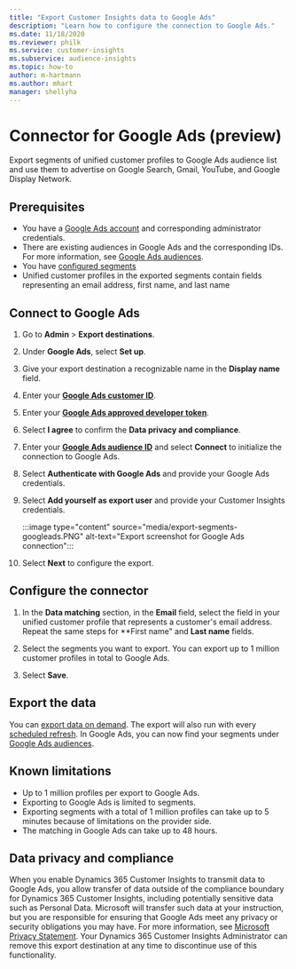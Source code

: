 ```yaml
---
title: "Export Customer Insights data to Google Ads"
description: "Learn how to configure the connection to Google Ads."
ms.date: 11/18/2020
ms.reviewer: philk
ms.service: customer-insights
ms.subservice: audience-insights
ms.topic: how-to
author: m-hartmann
ms.author: mhart
manager: shellyha
---
```


# Connector for Google Ads (preview)

Export segments of unified customer profiles to Google Ads audience list and use them to advertise on Google Search, Gmail, YouTube, and Google Display Network. 

## Prerequisites

-	You have a [Google Ads account](https://ads.google.com/) and corresponding administrator credentials.
-	There are existing audiences in Google Ads and the corresponding IDs. For more information, see [Google Ads audiences](https://support.google.com/google-ads/answer/7558048?hl=en#:~:text=Audience%20lists%20is%20a%20section,Display%20Network%20through%20remarketing%20campaigns.).
-	You have [configured segments](segments.md)
-	Unified customer profiles in the exported segments contain fields representing an email address, first name, and last name

## Connect to Google Ads

1. Go to **Admin** > **Export destinations**.

1. Under **Google Ads**, select **Set up**.

1. Give your export destination a recognizable name in the **Display name** field.

1. Enter your **[Google Ads customer ID](https://support.google.com/google-ads/answer/1704344)**.

1. Enter your **[Google Ads approved developer token](https://developers.google.com/google-ads/api/docs/first-call/dev-token)**.

1. Select **I agree** to confirm the **Data privacy and compliance**.

1. Enter your **[Google Ads audience ID](https://support.google.com/google-ads/answer/7558048?hl=en#:~:text=Audience%20lists%20is%20a%20section,Display%20Network%20through%20remarketing%20campaigns.)** and select **Connect** to initialize the connection to Google Ads.

1. Select **Authenticate with Google Ads** and provide your Google Ads credentials.

1. Select **Add yourself as export user** and provide your Customer Insights credentials.

   :::image type="content" source="media/export-segments-googleads.PNG" alt-text="Export screenshot for Google Ads connection":::

1. Select **Next** to configure the export.

## Configure the connector

1. In the **Data matching** section, in the **Email** field, select the field in your unified customer profile that represents a customer's email address. Repeat the same steps for **First name" and **Last name** fields.

1. Select the segments you want to export. You can export up to 1 million customer profiles in total to Google Ads.

1. Select **Save**.

## Export the data

You can [export data on demand](export-destinations.md). The export will also run with every [scheduled refresh](system.md#schedule-tab). In Google Ads, you can now find your segments under [Google Ads audiences](https://support.google.com/google-ads/answer/7558048?hl=en/).

## Known limitations

- Up to 1 million profiles per export to Google Ads.
- Exporting to Google Ads is limited to segments.
- Exporting segments with a total of 1 million profiles can take up to 5 minutes because of limitations on the provider side. 
- The matching in Google Ads can take up to 48 hours.

## Data privacy and compliance

When you enable Dynamics 365 Customer Insights to transmit data to Google Ads, you allow transfer of data outside of the compliance boundary for Dynamics 365 Customer Insights, including potentially sensitive data such as Personal Data. Microsoft will transfer such data at your instruction, but you are responsible for ensuring that Google Ads meet any privacy or security obligations you may have. For more information, see [Microsoft Privacy Statement](https://go.microsoft.com/fwlink/?linkid=396732).
Your Dynamics 365 Customer Insights Administrator can remove this export destination at any time to discontinue use of this functionality.
